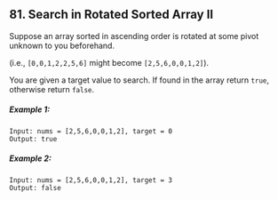 ## 81. Search in Rotated Sorted Array II
Suppose an array sorted in ascending order is rotated at some pivot unknown to you beforehand.

(i.e., ```[0,0,1,2,2,5,6]``` might become ```[2,5,6,0,0,1,2]```).

You are given a target value to search. If found in the array return ```true```, otherwise return ```false```.

##### Example 1:
```
Input: nums = [2,5,6,0,0,1,2], target = 0
Output: true
```
##### Example 2:
```
Input: nums = [2,5,6,0,0,1,2], target = 3
Output: false
```